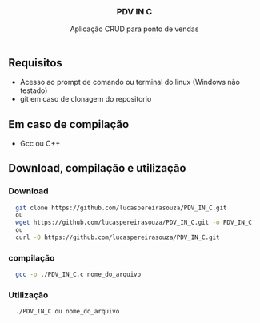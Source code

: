 <br/>
<div align="center">
<h3 align="center">PDV IN C</h3>
<p align="center">
Aplicação CRUD para ponto de vendas
<br/>
<br/>
</p>
</div>

## Requisitos
* Acesso ao prompt de comando ou terminal do linux (Windows não testado)
* git em caso de clonagem do repositorio
## Em caso de compilação
* Gcc ou C++

## Download, compilação e utilização

### Download
```bash
  git clone https://github.com/lucaspereirasouza/PDV_IN_C.git
  ou
  wget https://github.com/lucaspereirasouza/PDV_IN_C.git -o PDV_IN_C
  ou
  curl -O https://github.com/lucaspereirasouza/PDV_IN_C.git
```
### compilação
```bash
  gcc -o ./PDV_IN_C.c nome_do_arquivo
```
### Utilização
```bash
  ./PDV_IN_C ou nome_do_arquivo
```
